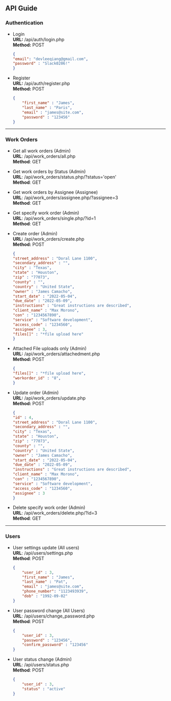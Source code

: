 ## API Guide
### Authentication
- Login  
	**URL:** /api/auth/login.php  
	**Method:** POST    
	```json
    {
    "email": "devleeqiang@gmail.com",
    "password" : "Slack0206!"
    }
    ```

- Register  
    **URL:** /api/auth/register.php  
    **Method:** POST  
    ```json
    {
        "first_name" : "James",
        "last_name" : "Paris",
        "email" : "james@site.com",
        "password" : "123456"
    }
    ```

------------

### Work Orders
- Get all work orders (Admin)  
    **URL**: /api/work_orders/all.php  
    **Method**: GET  

- Get work orders by Status (Admin)  
    **URL**: /api/work_orders/status.php/?status='open'  
    **Method**: GET  

- Get work orders by Assignee (Assignee)     
    **URL**: /api/work_orders/assignee.php/?assignee=3  
    **Method**: GET  

- Get specify work order (Admin)  
    **URL**: /api/work_orders/single.php/?id=1  
    **Method**: GET  

- Create order (Admin)  
    **URL:** /api/work_orders/create.php  
    **Method:** POST  
    ```json
    {
    "street_address" : "Doral Lane 1100",
    "secondary_address" : "",
    "city" : "Texas",
    "state" : "Houston",
    "zip" : "77073",
    "county" : "",
    "country" : "United State",
    "owner" : "James Camacho",
    "start_date" : "2022-05-04",
    "due_date" : "2022-05-09",
    "instructions" : "Great instructions are described",
    "client_name" : "Max Morono",
    "con" : "1234567890",
    "service" : "Software development",
    "access_code" : "1234560",
    "assignee" : 3,
    "files[]" : "*file upload here"
    }
    ```

- Attached File uploads only (Admin)  
    **URL:** /api/work_orders/attachedment.php  
    **Method:** POST  
    ```json
    {
    "files[]" : "*file upload here",
    "workorder_id" : "8",
    }
    ```
- Update order (Admin)  
    **URL:** /api/work_orders/update.php  
    **Method:** POST  
    ```json
    {
    "id" : 4,
    "street_address" : "Doral Lane 1100",
    "secondary_address" : "",
    "city" : "Texas",
    "state" : "Houston",
    "zip" : "77073",
    "county" : "",
    "country" : "United State",
    "owner" : "James Camacho",
    "start_date" : "2022-05-04",
    "due_date" : "2022-05-09",
    "instructions" : "Great instructions are described",
    "client_name" : "Max Morono",
    "con" : "1234567890",
    "service" : "Software development",
    "access_code" : "1234560",
    "assignee" : 3
    }
    ```
   
- Delete specify work order (Admin)  
    **URL**: /api/work_orders/delete.php/?id=3  
    **Method**: GET  

------------

### Users
- User settings update (All users)  
    **URL**: /api/users/settings.php  
    **Method**: POST  
    ```json
    {
        "user_id" : 3,
        "first_name" : "James",
        "last_name" : "Pat",
        "email" : "james@site.com",
        "phone_number": "1123493939",
        "dob" : "1992-09-02"
    }
    ```
- User password change (All Users)  
    **URL**: /api/users/change_password.php  
    **Method**: POST  
    ```json
    {
        "user_id" : 3,
        "password" : "123456",
        "confirm_password" : "123456"
    }
    ```

- User status change (Admin)  
    **URL**: /api/users/status.php  
    **Method**: POST  
    ```json
    {
        "user_id" : 3,
        "status" : "active"
    }
    ```
 